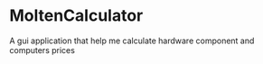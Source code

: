 # MoltenCalculator
A gui application that help me calculate hardware component and computers prices

